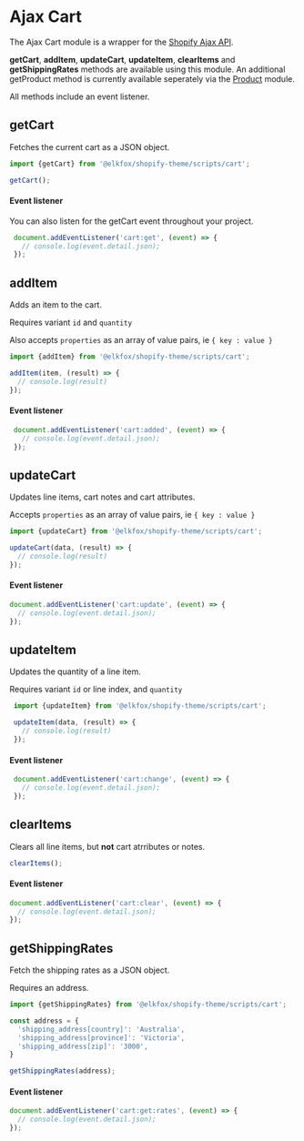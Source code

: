 # Ajax Cart

The Ajax Cart module is a wrapper for the [Shopify Ajax API](https://help.shopify.com/en/themes/development/getting-started/using-ajax-api?ref=elkfox).

**getCart**, **addItem**, **updateCart**, **updateItem**, **clearItems** and **getShippingRates** methods are available using this module. An additional getProduct method is currently available seperately via the [Product](product.md) module.

All methods include an event listener.

## getCart

Fetches the current cart as a JSON object.

```javascript
import {getCart} from '@elkfox/shopify-theme/scripts/cart';

getCart();
```

#### Event listener

You can also listen for the getCart event throughout your project.

```javascript
 document.addEventListener('cart:get', (event) => {
   // console.log(event.detail.json);
 });
```

## addItem

Adds an item to the cart.

Requires variant `id` and `quantity`

Also accepts `properties` as an array of value pairs, ie `{ key : value }`

```javascript
import {addItem} from '@elkfox/shopify-theme/scripts/cart';

addItem(item, (result) => {
  // console.log(result)
});
```

#### Event listener

```javascript
 document.addEventListener('cart:added', (event) => {
   // console.log(event.detail.json);
 });
```

## updateCart

Updates line items, cart notes and cart attributes.

Accepts `properties` as an array of value pairs, ie `{ key : value }`

```javascript
import {updateCart} from '@elkfox/shopify-theme/scripts/cart';

updateCart(data, (result) => {
  // console.log(result)
});
```

#### Event listener

```javascript
document.addEventListener('cart:update', (event) => {
  // console.log(event.detail.json);
});
```

## updateItem

Updates the quantity of a line item.

Requires variant `id` or line index, and `quantity`

```javascript
 import {updateItem} from '@elkfox/shopify-theme/scripts/cart';

 updateItem(data, (result) => {
   // console.log(result)
 });
```

#### Event listener

```javascript
 document.addEventListener('cart:change', (event) => {
   // console.log(event.detail.json);
 });
```

## clearItems

Clears all line items, but **not** cart atrributes or notes.

```javascript
clearItems();
```

#### Event listener

```javascript
document.addEventListener('cart:clear', (event) => {
  // console.log(event.detail.json);
});
```

## getShippingRates

Fetch the shipping rates as a JSON object.

Requires an address.

```javascript
import {getShippingRates} from '@elkfox/shopify-theme/scripts/cart';

const address = {
  'shipping_address[country]': 'Australia',
  'shipping_address[province]': 'Victoria',
  'shipping_address[zip]': '3000',
}

getShippingRates(address);
```

#### Event listener

```javascript
document.addEventListener('cart:get:rates', (event) => {
  // console.log(event.detail.json);
});
```
